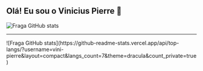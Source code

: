 ## Olá! Eu sou o Vinicius Pierre 🤝

![Fraga GitHub stats](https://github-readme-stats.vercel.app/api?username=vini-pierre&show_icons=true&theme=dracula&count_private=true)
<hr>
![Fraga GitHub stats](https://github-readme-stats.vercel.app/api/top-langs/?username=vini-pierre&layout=compact&langs_count=7&theme=dracula&count_private=true)



